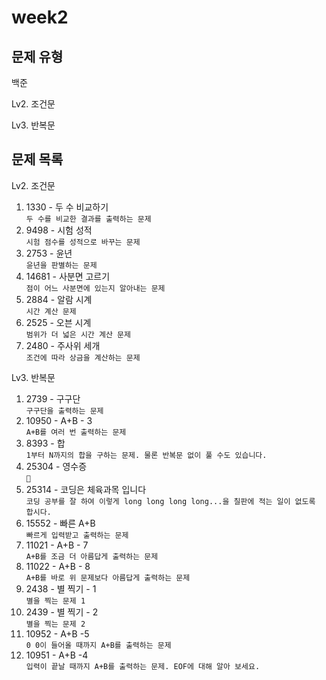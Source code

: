 # week2

## 문제 유형

백준

Lv2. 조건문

Lv3. 반복문

## 문제 목록

Lv2. 조건문

1. 1330 - 두 수 비교하기 </br>`두 수를 비교한 결과를 출력하는 문제`
2. 9498 - 시험 성적 </br>`시험 점수를 성적으로 바꾸는 문제`
3. 2753 - 윤년 </br>`윤년을 판별하는 문제`
4. 14681 - 사분면 고르기 </br>`점이 어느 사분면에 있는지 알아내는 문제`
5. 2884 - 알람 시계 </br>`시간 계산 문제`
6. 2525 - 오븐 시계 </br>`범위가 더 넓은 시간 계산 문제`
7. 2480 - 주사위 세개 </br>`조건에 따라 상금을 계산하는 문제`

Lv3. 반복문

1. 2739 - 구구단 </br>`구구단을 출력하는 문제`
2. 10950 - A+B - 3 </br>`A+B를 여러 번 출력하는 문제`
3. 8393 - 합 </br>`1부터 N까지의 합을 구하는 문제. 물론 반복문 없이 풀 수도 있습니다.`
4. 25304 - 영수증 </br>`💸`
5. 25314 - 코딩은 체육과목 입니다 </br>`코딩 공부를 잘 하여 이렇게 long long long long...을 칠판에 적는 일이 없도록 합시다.`
6. 15552 - 빠른 A+B </br>`빠르게 입력받고 출력하는 문제`
7. 11021 - A+B - 7 </br>`A+B를 조금 더 아름답게 출력하는 문제`
8. 11022 - A+B - 8 </br>`A+B를 바로 위 문제보다 아름답게 출력하는 문제`
9. 2438 - 별 찍기 - 1 </br>`별을 찍는 문제 1`
10. 2439 - 별 찍기 - 2 </br>`별을 찍는 문제 2`
11. 10952 - A+B -5 </br>`0 0이 들어올 때까지 A+B를 출력하는 문제`
12. 10951 - A+B -4 </br>`입력이 끝날 때까지 A+B를 출력하는 문제. EOF에 대해 알아 보세요.`
